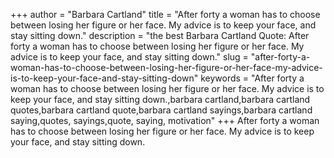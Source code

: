 +++
author = "Barbara Cartland"
title = "After forty a woman has to choose between losing her figure or her face. My advice is to keep your face, and stay sitting down."
description = "the best Barbara Cartland Quote: After forty a woman has to choose between losing her figure or her face. My advice is to keep your face, and stay sitting down."
slug = "after-forty-a-woman-has-to-choose-between-losing-her-figure-or-her-face-my-advice-is-to-keep-your-face-and-stay-sitting-down"
keywords = "After forty a woman has to choose between losing her figure or her face. My advice is to keep your face, and stay sitting down.,barbara cartland,barbara cartland quotes,barbara cartland quote,barbara cartland sayings,barbara cartland saying,quotes, sayings,quote, saying, motivation"
+++
After forty a woman has to choose between losing her figure or her face. My advice is to keep your face, and stay sitting down.
